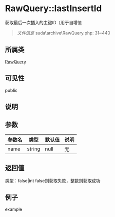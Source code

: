 # RawQuery::lastInsertId
获取最后一次插入的主键ID（用于自增值
> *文件信息* suda\archive\RawQuery.php: 31~440
## 所属类 

[RawQuery](../RawQuery.md)

## 可见性

  public  
## 说明



## 参数

| 参数名 | 类型 | 默认值 | 说明 |
|--------|-----|-------|-------|
| name |  string | null | 无 |

## 返回值
类型：false|int
 false则获取失败，整数则获取成功

## 例子

example